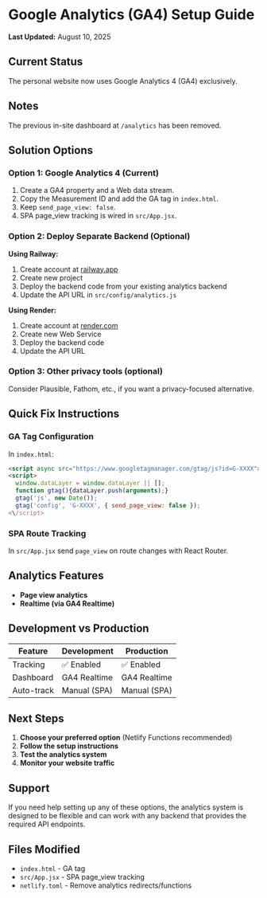 # Google Analytics (GA4) Setup Guide

**Last Updated:** August 10, 2025

## Current Status

The personal website now uses Google Analytics 4 (GA4) exclusively.

## Notes

The previous in-site dashboard at `/analytics` has been removed.

## Solution Options

### Option 1: Google Analytics 4 (Current)

1. Create a GA4 property and a Web data stream.
2. Copy the Measurement ID and add the GA tag in `index.html`.
3. Keep `send_page_view: false`.
4. SPA page_view tracking is wired in `src/App.jsx`.

### Option 2: Deploy Separate Backend (Optional)

**Using Railway:**
1. Create account at [railway.app](https://railway.app)
2. Create new project
3. Deploy the backend code from your existing analytics backend
4. Update the API URL in `src/config/analytics.js`

**Using Render:**
1. Create account at [render.com](https://render.com)
2. Create new Web Service
3. Deploy the backend code
4. Update the API URL

### Option 3: Other privacy tools (optional)

Consider Plausible, Fathom, etc., if you want a privacy-focused alternative.

## Quick Fix Instructions

### GA Tag Configuration

In `index.html`:

```html
<script async src="https://www.googletagmanager.com/gtag/js?id=G-XXXX"></script>
<script>
  window.dataLayer = window.dataLayer || [];
  function gtag(){dataLayer.push(arguments);} 
  gtag('js', new Date());
  gtag('config', 'G-XXXX', { send_page_view: false });
<\/script>
```

### SPA Route Tracking

In `src/App.jsx` send `page_view` on route changes with React Router.

## Analytics Features

- **Page view analytics**
- **Realtime (via GA4 Realtime)**

## Development vs Production

| Feature | Development | Production |
|---------|-------------|------------|
| Tracking | ✅ Enabled | ✅ Enabled |
| Dashboard | GA4 Realtime | GA4 Realtime |
| Auto-track | Manual (SPA) | Manual (SPA) |

## Next Steps

1. **Choose your preferred option** (Netlify Functions recommended)
2. **Follow the setup instructions**
3. **Test the analytics system**
4. **Monitor your website traffic**

## Support

If you need help setting up any of these options, the analytics system is designed to be flexible and can work with any backend that provides the required API endpoints.

## Files Modified

- `index.html` - GA tag
- `src/App.jsx` - SPA page_view tracking
- `netlify.toml` - Remove analytics redirects/functions
